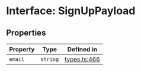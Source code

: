 # Interface: SignUpPayload

## Properties

| Property | Type | Defined in |
| ------ | ------ | ------ |
| `email` | `string` | [types.ts:466](https://github.com/monerium/js-monorepo/blob/main/packages/sdk/src/types.ts#L466) |
